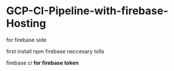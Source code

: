 # GCP-CI-Pipeline-with-firebase-Hosting


for firebase side


first install npm firebase neccesary tolls

firebase ci  **for firebase token**
